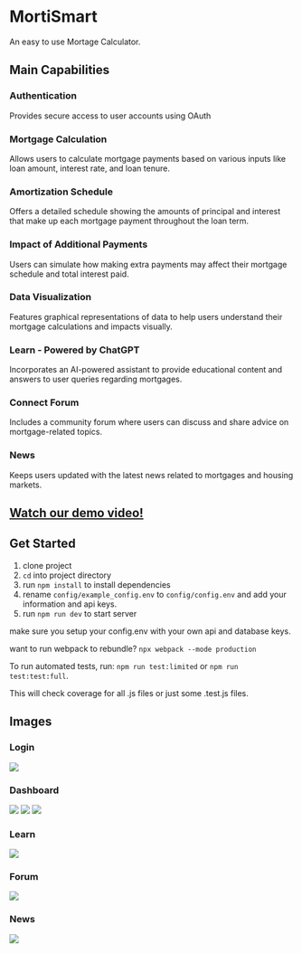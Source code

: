 # MortiSmart
An easy to use Mortage Calculator.

## Main Capabilities

### Authentication
Provides secure access to user accounts using OAuth

### Mortgage Calculation

Allows users to calculate mortgage payments based on various inputs like loan amount, interest rate, and loan tenure.

### Amortization Schedule
Offers a detailed schedule showing the amounts of principal and interest that make up each mortgage payment throughout the loan term.

### Impact of Additional Payments
Users can simulate how making extra payments may affect their mortgage schedule and total interest paid.

### Data Visualization
Features graphical representations of data to help users understand their mortgage calculations and impacts visually.

### Learn - Powered by ChatGPT
Incorporates an AI-powered assistant to provide educational content and answers to user queries regarding mortgages.

### Connect Forum
Includes a community forum where users can discuss and share advice on mortgage-related topics.

### News
Keeps users updated with the latest news related to mortgages and housing markets.

## [Watch our demo video!](https://www.youtube.com/watch?v=bU_wWT6y4Oo)

## Get Started
1. clone project
2. `cd` into project directory
3. run `npm install` to install dependencies
4. rename `config/example_config.env` to `config/config.env` and add your information and api keys.
5. run `npm run dev` to start server

make sure you setup your config.env with your own api and database keys.

want to run webpack to rebundle?
`npx webpack --mode production`

To run automated tests, run: ```npm run test:limited``` or ```npm run test:test:full```. 

This will check coverage for all .js files or just some .test.js files.

## Images

### Login 

![](readmeImages/login.png)

### Dashboard

![](readmeImages/dashboardmain.png)
![](readmeImages/dashboardexample1.png)
![](readmeImages/dashboardexample2.png)

### Learn
![](readmeImages/learn.png)

### Forum
![](readmeImages/forum.png)

### News
![](readmeImages/news.png)
